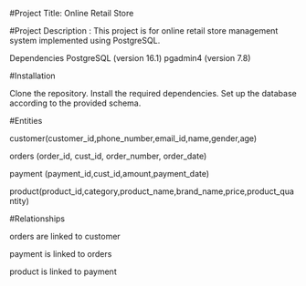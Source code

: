 #Project Title: Online Retail Store

#Project Description : This project is for online retail store management system implemented using PostgreSQL.

Dependencies
PostgreSQL (version 16.1)
pgadmin4 (version 7.8)

#Installation

Clone the repository.
Install the required dependencies.
Set up the database according to the provided schema.

#Entities

customer(customer_id,phone_number,email_id,name,gender,age)

orders (order_id, cust_id, order_number, order_date)

payment (payment_id,cust_id,amount,payment_date)

product(product_id,category,product_name,brand_name,price,product_quantity)

#Relationships

orders are linked to customer

payment is linked to orders

product is linked to payment




 
